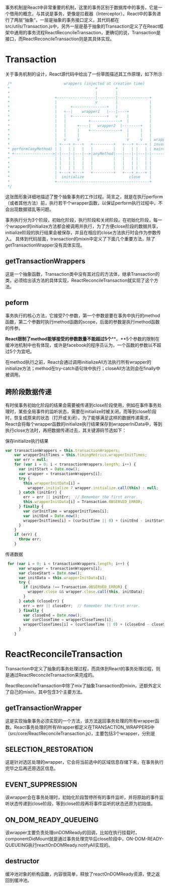 事务机制是React中非常重要的机制，这里的事务区别于数据库中的事务，它是一个借用的概念，与其说是事务，更像是拦截器（Interceptor）。React中的事务进行了两层“抽象“，一层是抽象的事务接口定义，其代码都在src/utils/Transaction.js中，另外一层是基于抽象的Transaction定义了在React框架中通用的事务流程ReactReconcileTransaction，更确切的说，Transaction是接口，而ReactReconcileTransaction则是其具体实现。
# Transaction
关于事务机制的设计，React源代码中给出了一份草图描述其工作原理，如下所示
```javascript
 /*                       wrappers (injected at creation time)
 *                                      +        +
 *                                      |        |
 *                    +-----------------|--------|--------------+
 *                    |                 v        |              |
 *                    |      +---------------+   |              |
 *                    |   +--|    wrapper1   |---|----+         |
 *                    |   |  +---------------+   v    |         |
 *                    |   |          +-------------+  |         |
 *                    |   |     +----|   wrapper2  |--------+   |
 *                    |   |     |    +-------------+  |     |   |
 *                    |   |     |                     |     |   |
 *                    |   v     v                     v     v   | wrapper
 *                    | +---+ +---+   +---------+   +---+ +---+ | invariants
 * perform(anyMethod) | |   | |   |   |         |   |   | |   | | maintained
 * +----------------->|-|---|-|---|-->|anyMethod|---|---|-|---|-|-------->
 *                    | |   | |   |   |         |   |   | |   | |
 *                    | |   | |   |   |         |   |   | |   | |
 *                    | |   | |   |   |         |   |   | |   | |
 *                    | +---+ +---+   +---------+   +---+ +---+ |
 *                    |  initialize                    close    |
 *                    +-----------------------------------------+
 */
```
这张图形象详细地描述了整个抽象事务的工作过程。简言之，就是在执行perform（或者其他方法）前，执行若干个wrapper函数，以保证perform执行过程中，不会出现数据错乱等问题。

事务执行分为3个阶段，初始化阶段，执行阶段和关闭阶段。在初始化阶段，每一个wrapper的initialize方法都会被调用并执行，为了方便close阶段的数据共享，initialize阶段的执行结果会被保存，并且在相应的close方法执行时会作为参数传入。
具体到代码层面，transaction的mixin中定义了下面几个重要方法，除了getTransactionWrapper没有具体实现。

## getTransactionWrappers
这是一个抽象函数，Transaction类中没有其对应的方法体，继承Transaction的类，必须给出该方法的具体实现，ReactReconcileTransaction就实现了这个方法。
## peform
事务执行的核心方法，它接受7个参数，第一个参数是要在事务中执行的method函数，第二个参数时执行method函数的scope，后面的参数是执行method函数的传参。

**React限制了method能够接受的参数数量不能超过5个****。**5个参数的限制在缓冲池机制中也有体现，或许是facebook的程序员认为，一个函数的参数以不超过5个为宜吧。

在method执行之前，React会通过调用initializeAll方法执行所有wrapper的initialize方法；method在try-catch语句块中执行；closeAll方法则会在finally中被调用。
## 跨阶段数据传递
有时侯事务初始化阶段的结果会需要被传递到close阶段使用，例如在事件事务处理时，某些全局事件的监听状态，需要在initialize时被关闭，而等到close阶段时，恢复成原来的状态（打开或关闭）。为了能够满足这样的数据传递需求，React会将每个wrapper函数的initialize执行结果保存到wrapperIniData中，等到执行close方法时，再把数据传递过去，其关键源码节选如下：

保存initialize执行结果
```javascript
var transactionWrappers = this.transactionWrappers;
    var wrapperInitTimes = this.timingMetrics.wrapperInitTimes;
    var err = null;
    for (var i = 0; i < transactionWrappers.length; i++) {
      var initStart = Date.now();
      var wrapper = transactionWrappers[i];
      try {
        this.wrapperInitData[i] =
          wrapper.initialize ? wrapper.initialize.call(this) : null;
      } catch (initErr) {
        err = err || initErr;  // Remember the first error.
        this.wrapperInitData[i] = Transaction.OBSERVED_ERROR;
      } finally {
        var curInitTime = wrapperInitTimes[i];
        var initEnd = Date.now();
        wrapperInitTimes[i] = (curInitTime || 0) + (initEnd - initStart);
      }
    }
    if (err) {
      throw err;
    }
```
传递数据
```javascript
 for (var i = 0; i < transactionWrappers.length; i++) {
      var wrapper = transactionWrappers[i];
      var closeStart = Date.now();
      var initData = this.wrapperInitData[i];
      try {
        if (initData !== Transaction.OBSERVED_ERROR) {
          wrapper.close && wrapper.close.call(this, initData);
        }
      } catch (closeErr) {
        err = err || closeErr;  // Remember the first error.
      } finally {
        var closeEnd = Date.now();
        var curCloseTime = wrapperCloseTimes[i];
        wrapperCloseTimes[i] = (curCloseTime || 0) + (closeEnd - closeStart);
      }
    }
```
# ReactReconcileTransaction

Transaction中定义了抽象的事务处理过程，而具体到React的事务处理过程，则是通过ReactReconcileTransaction来完成的。

ReactReconcileTransaction中除了mix了抽象Transaction的mixin，还额外定义了自己的mixin，其中包含3个主要方法。

## getTransactionWrapper
这是实现抽象事务必须实现的一个方法，该方法返回事务处理的所有wrapper函数。React事务处理的所有Wrapper都定义在TRANSACTION\_WRAPPERS中（src/core/ReactReconcileTransaction.js)，主要包括3个wrapper，分别是

## SELECTION\_RESTORATION
这是针对选区处理的wrapper，它会将当前选中的区域信息存储下来，在事务执行完毕之后再还原选区信息。

## EVENT\_SUPPRESSION
该wrapper会在事务处理时，初始化阶段暂停所有的事件监听，并将原始的事件监听状态传递到close阶段，等到close阶段再将事件监听的状态还原为初始值。

## ON\_DOM\_READY\_QUEUEING
该wrapper主要负责处理onDOMReady的回调，比如在执行挂载时，componentDidMount就是通过事务处理完毕后close阶段中，ON-DOM-READY-QUEUEING执行reactOnDOMReady.notifyAll实现的。

## destructor
缓冲池对象的析构函数，内容很简单，释放了reactOnDOMReady资源，使之返回到缓冲池。

